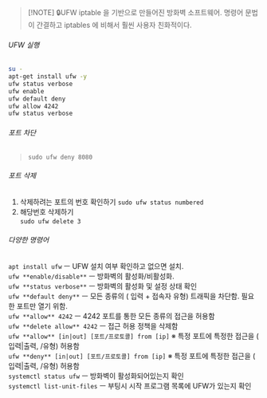 
> [!NOTE] 🔒UFW 
> iptable 을 기반으로 만들어진 방화벽 소프트웨어. 
> 명령어 문법이 간결하고 iptables 에 비해서 훨씬 사용자 친화적이다.
###### UFW 실행
``` bash
su - 
apt-get install ufw -y 
ufw status verbose 
ufw enable 
ufw default deny 
ufw allow 4242 
ufw status verbose
```
###### 포트 차단
> `sudo ufw deny 8080`
###### 포트 삭제
1. 삭제하려는 포트의 번호 확인하기
	`sudo ufw status numbered`
2. 해당번호 삭제하기		
	`sudo ufw delete 3`

###### 다양한 명령어
`apt install ufw` ㅡ UFW 설치 여부 확인하고 없으면 설치.  
`ufw **enable/disable**` ㅡ 방화벽의 활성화/비활성화.  
`ufw **status verbose**` ㅡ 방화벽의 활성화 및 설정 상태 확인  
`ufw **default deny**` ㅡ 모든 종류의 ( 입력 + 접속자 유형) 트래픽을 차단함. 필요한 포트만 열기 위함.  
`ufw **allow** 4242` ㅡ 4242 포트를 통한 모든 종류의 접근을 허용함  
`ufw **delete allow** 4242` ㅡ 접근 허용 정책을 삭제함  
`ufw **allow** [in|out] [포트/프로토콜] from [ip]` ※ 특정 포트에 특정한 접근을 ( 입력|출력, /유형) 허용함  
`ufw **deny** [in|out] [포트/프로토콜] from [ip]` ※ 특정 포트에 특정한 접근을 ( 입력|출력, /유형) 허용함  
`systemctl status ufw` ㅡ 방화벽이 활성화되어있는지 확인  
`systemctl list-unit-files` ㅡ 부팅시 시작 프로그램 목록에 UFW가 있는지 확인